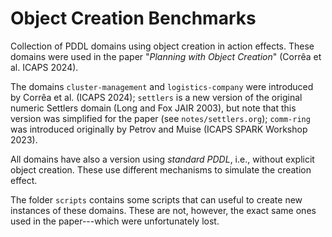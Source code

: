 # Object Creation Benchmarks

Collection of PDDL domains using object creation in action effects. These
domains were used in the paper "*Planning with Object Creation*" (Corrêa et
al. ICAPS 2024).

The domains `cluster-management` and `logistics-company` were introduced by
Corrêa et al. (ICAPS 2024); `settlers` is a new version of the original numeric
Settlers domain (Long and Fox JAIR 2003), but note that this version was
simplified for the paper (see `notes/settlers.org`); `comm-ring` was introduced
originally by Petrov and Muise (ICAPS SPARK Workshop 2023).

All domains have also a version using *standard PDDL*, i.e., without explicit
object creation. These use different mechanisms to simulate the creation effect.

The folder `scripts` contains some scripts that can useful to create new
instances of these domains. These are not, however, the exact same ones used in
the paper---which were unfortunately lost.

